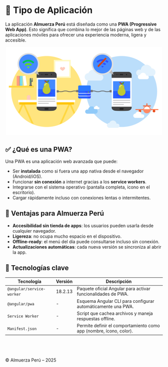 # 📱 Tipo de Aplicación

La aplicación **Almuerza Perú** está diseñada como una **PWA (Progressive Web App)**. Esto significa que combina lo mejor de las páginas web y de las aplicaciones móviles para ofrecer una experiencia moderna, ligera y accesible.

<p align="center">
  <img src="./assets/pwa-diagram.png" alt="Progressive Web App" style="max-width: 100%; width: 500px;" />
</p>

## ✅ ¿Qué es una PWA?

Una PWA es una aplicación web avanzada que puede:

- Ser **instalada** como si fuera una app nativa desde el navegador (Android/iOS).
- Funcionar **sin conexión** a internet gracias a los **service workers**.
- Integrarse con el sistema operativo (pantalla completa, icono en el escritorio).
- Cargar rápidamente incluso con conexiones lentas o intermitentes.

## 🚀 Ventajas para Almuerza Perú

- **Accesibilidad sin tienda de apps**: los usuarios pueden usarla desde cualquier navegador.
- **Ligereza**: no ocupa mucho espacio en el dispositivo.
- **Offline-ready**: el menú del día puede consultarse incluso sin conexión.
- **Actualizaciones automáticas**: cada nueva versión se sincroniza al abrir la app.

## 🔧 Tecnologías clave

| Tecnología                | Versión | Descripción                                                        |
| ------------------------- | ------- | ------------------------------------------------------------------ |
| `@angular/service-worker` | 18.2.13 | Paquete oficial Angular para activar funcionalidades de PWA.       |
| `@angular/pwa`            | -       | Esquema Angular CLI para configurar automáticamente una PWA.       |
| `Service Worker`          | -       | Script que cachea archivos y maneja respuestas offline.            |
| `Manifest.json`           | -       | Permite definir el comportamiento como app (nombre, ícono, color). |

## &nbsp;

© Almuerza Perú – 2025

